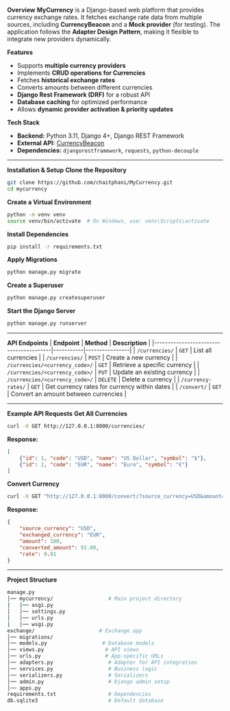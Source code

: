 
**Overview**
**MyCurrency** is a Django-based web platform that provides currency exchange rates. It fetches exchange rate data from multiple sources, including **CurrencyBeacon** and a **Mock provider** (for testing). The application follows the **Adapter Design Pattern**, making it flexible to integrate new providers dynamically.

**Features**
- Supports **multiple currency providers**  
- Implements **CRUD operations for Currencies**  
- Fetches **historical exchange rates**  
- Converts amounts between different currencies  
- **Django Rest Framework (DRF)** for a robust API  
- **Database caching** for optimized performance  
- Allows **dynamic provider activation & priority updates**  

**Tech Stack**
- **Backend:** Python 3.11, Django 4+, Django REST Framework
- **External API:** [CurrencyBeacon](https://currencybeacon.com)  
- **Dependencies:** `djangorestframework`, `requests`, `python-decouple`  

---

**Installation & Setup**
**Clone the Repository**
```bash
git clone https://github.com/chaitphani/MyCurrency.git
cd mycurrency
```

**Create a Virtual Environment**
```bash
python -m venv venv
source venv/bin/activate  # On Windows, use: venv\Scripts\activate
```

**Install Dependencies**
```bash
pip install -r requirements.txt
```

**Apply Migrations**
```bash
python manage.py migrate
```

**Create a Superuser**
```bash
python manage.py createsuperuser
```

**Start the Django Server**
```bash
python manage.py runserver
```

---

**API Endpoints**
| **Endpoint**                           | **Method** | **Description** |
|----------------------------------------|-----------|----------------|
| `/currencies/`                         | `GET`     | List all currencies |
| `/currencies/`                         | `POST`    | Create a new currency |
| `/currencies/<currency_code>/`         | `GET`     | Retrieve a specific currency |
| `/currencies/<currency_code>/`         | `PUT`     | Update an existing currency |
| `/currencies/<currency_code>/`         | `DELETE`  | Delete a currency |
| `/currency-rates/`                      | `GET`     | Get currency rates for currency within dates |
| `/convert/`                            | `GET`     | Convert an amount between currencies |

---

**Example API Requests**
**Get All Currencies**
```bash
curl -X GET http://127.0.0.1:8000/currencies/
```
**Response:**
```json
[
    {"id": 1, "code": "USD", "name": "US Dollar", "symbol": "$"},
    {"id": 2, "code": "EUR", "name": "Euro", "symbol": "€"}
]
```

**Convert Currency**
```bash
curl -X GET "http://127.0.0.1:8000/convert/?source_currency=USD&amount=100&exchanged_currency=EUR"
```

**Response:**
```json
{
    "source_currency": "USD",
    "exchanged_currency": "EUR",
    "amount": 100,
    "converted_amount": 91.00,
    "rate": 0.91
}
```

---

**Project Structure**
```bash
manage.py
│── mycurrency/                  # Main project directory
|   |── asgi.py
│   │── settings.py
│   │── urls.py
|   |── wsgi.py
exchange/                     # Exchange app
│── migrations/
│── models.py                  # Database models
│── views.py                    # API views
│── urls.py                     # App-specific URLs
│── adapters.py                  # Adapter for API integration
│── services.py                  # Business logic
│── serializers.py               # Serializers
│── admin.py                     # Django admin setup
│── apps.py  
requirements.txt                 # Dependencies
db.sqlite3                       # Default database
```
